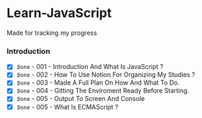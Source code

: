 # Learn-JavaScript
Made for tracking my progress

### Introduction

- [x] `Done` - 001 - Introduction And What Is JavaScript ?
- [x] `Done` - 002 - How To Use Notion For Organizing My Studies ?
- [x] `Done` - 003 - Made A Full Plan On How And What To Do.
- [x] `Done` - 004 - Gitting The Enviroment Ready Before Starting.
- [x] `Done` - 005 - Output To Screen And Console
- [x] `Done` - 005 - What Is ECMAScript ?

